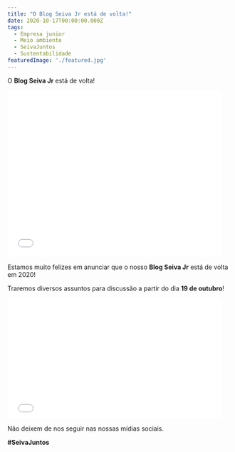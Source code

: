 ```yaml
---
title: "O Blog Seiva Jr está de volta!"
date: 2020-10-17T00:00:00.000Z
tags:
  - Empresa junior
  - Meio ambiente
  - SeivaJuntos
  - Sustentabilidade
featuredImage: './featured.jpg'
---
```


<p>O <strong>Blog Seiva Jr</strong> está de volta!</p>
<p><iframe src="//giphy.com/embed/5GoVLqeAOo6PK" width="480" height="374" frameborder="0"></iframe></p>
<p>Estamos muito felizes em anunciar que o nosso <strong>Blog Seiva Jr</strong> está de volta em 2020!</p>
<p>Traremos diversos assuntos para discussão a partir do dia <strong>19 de outubro</strong>!</p>
<p><iframe src="//giphy.com/embed/3o7abKhOpu0NwenH3O" width="480" height="270" frameborder="0"></iframe></p>
<p>Não deixem de nos seguir nas nossas mídias sociais.</p>
<p><b>#SeivaJuntos</b></p>
